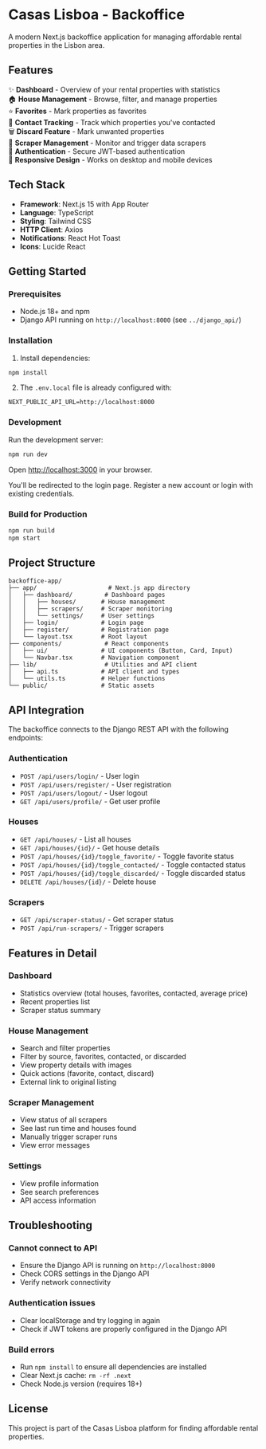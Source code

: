 # Casas Lisboa - Backoffice

A modern Next.js backoffice application for managing affordable rental properties in the Lisbon area.

## Features

✨ **Dashboard** - Overview of your rental properties with statistics  
🏠 **House Management** - Browse, filter, and manage properties  
⭐ **Favorites** - Mark properties as favorites  
💬 **Contact Tracking** - Track which properties you've contacted  
🗑️ **Discard Feature** - Mark unwanted properties  
🤖 **Scraper Management** - Monitor and trigger data scrapers  
🔐 **Authentication** - Secure JWT-based authentication  
📱 **Responsive Design** - Works on desktop and mobile devices

## Tech Stack

- **Framework**: Next.js 15 with App Router
- **Language**: TypeScript
- **Styling**: Tailwind CSS
- **HTTP Client**: Axios
- **Notifications**: React Hot Toast
- **Icons**: Lucide React

## Getting Started

### Prerequisites

- Node.js 18+ and npm
- Django API running on `http://localhost:8000` (see `../django_api/`)

### Installation

1. Install dependencies:
```bash
npm install
```

2. The `.env.local` file is already configured with:
```env
NEXT_PUBLIC_API_URL=http://localhost:8000
```

### Development

Run the development server:

```bash
npm run dev
```

Open [http://localhost:3000](http://localhost:3000) in your browser.

You'll be redirected to the login page. Register a new account or login with existing credentials.

### Build for Production

```bash
npm run build
npm start
```

## Project Structure

```
backoffice-app/
├── app/                    # Next.js app directory
│   ├── dashboard/         # Dashboard pages
│   │   ├── houses/       # House management
│   │   ├── scrapers/     # Scraper monitoring
│   │   └── settings/     # User settings
│   ├── login/            # Login page
│   ├── register/         # Registration page
│   └── layout.tsx        # Root layout
├── components/            # React components
│   ├── ui/               # UI components (Button, Card, Input)
│   └── Navbar.tsx        # Navigation component
├── lib/                   # Utilities and API client
│   ├── api.ts            # API client and types
│   └── utils.ts          # Helper functions
└── public/               # Static assets
```

## API Integration

The backoffice connects to the Django REST API with the following endpoints:

### Authentication
- `POST /api/users/login/` - User login
- `POST /api/users/register/` - User registration
- `POST /api/users/logout/` - User logout
- `GET /api/users/profile/` - Get user profile

### Houses
- `GET /api/houses/` - List all houses
- `GET /api/houses/{id}/` - Get house details
- `POST /api/houses/{id}/toggle_favorite/` - Toggle favorite status
- `POST /api/houses/{id}/toggle_contacted/` - Toggle contacted status
- `POST /api/houses/{id}/toggle_discarded/` - Toggle discarded status
- `DELETE /api/houses/{id}/` - Delete house

### Scrapers
- `GET /api/scraper-status/` - Get scraper status
- `POST /api/run-scrapers/` - Trigger scrapers

## Features in Detail

### Dashboard
- Statistics overview (total houses, favorites, contacted, average price)
- Recent properties list
- Scraper status summary

### House Management
- Search and filter properties
- Filter by source, favorites, contacted, or discarded
- View property details with images
- Quick actions (favorite, contact, discard)
- External link to original listing

### Scraper Management
- View status of all scrapers
- See last run time and houses found
- Manually trigger scraper runs
- View error messages

### Settings
- View profile information
- See search preferences
- API access information

## Troubleshooting

### Cannot connect to API
- Ensure the Django API is running on `http://localhost:8000`
- Check CORS settings in the Django API
- Verify network connectivity

### Authentication issues
- Clear localStorage and try logging in again
- Check if JWT tokens are properly configured in the Django API

### Build errors
- Run `npm install` to ensure all dependencies are installed
- Clear Next.js cache: `rm -rf .next`
- Check Node.js version (requires 18+)

## License

This project is part of the Casas Lisboa platform for finding affordable rental properties.
